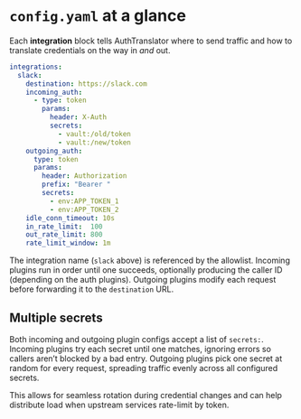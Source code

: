 # `config.yaml` at a glance

Each **integration** block tells AuthTranslator where to send traffic and how to translate credentials on the way in _and_ out.

```yaml
integrations:
  slack:
    destination: https://slack.com
    incoming_auth:
      - type: token
        params:
          header: X-Auth
          secrets:
            - vault:/old/token
            - vault:/new/token
    outgoing_auth:
      type: token
      params:
        header: Authorization
        prefix: "Bearer "
        secrets:
          - env:APP_TOKEN_1
          - env:APP_TOKEN_2
    idle_conn_timeout: 10s
    in_rate_limit:  100
    out_rate_limit: 800
    rate_limit_window: 1m
```

The integration name (`slack` above) is referenced by the allowlist. Incoming plugins run in order until one succeeds, optionally producing the caller ID (depending on the auth plugins). Outgoing plugins modify each request before forwarding it to the `destination` URL.

## Multiple secrets

Both incoming and outgoing plugin configs accept a list of `secrets:`. Incoming plugins try each secret until one matches, ignoring errors so callers aren’t blocked by a bad entry. Outgoing plugins pick one secret at random for every request, spreading traffic evenly across all configured secrets.

This allows for seamless rotation during credential changes and can help distribute load when upstream services rate-limit by token.
